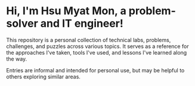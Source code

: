 # Hi, I'm Hsu Myat Mon, a problem-solver and IT engineer!

This repository is a personal collection of technical labs, problems, challenges, and puzzles across various topics. It serves as a reference for the approaches I've taken, tools I've used, and lessons I've learned along the way.

Entries are informal and intended for personal use, but may be helpful to others exploring similar areas.
